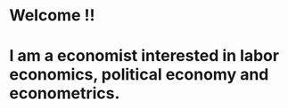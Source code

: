 # Welcome !!

# I am a economist interested in labor economics, political economy and econometrics. 
